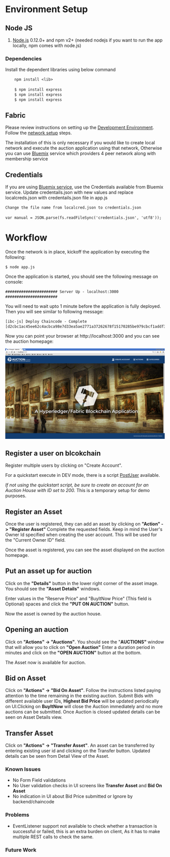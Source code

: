 # Environment Setup
## Node JS
1. [Node.js](https://nodejs.org/en/download/) 0.12.0+ and npm v2+ (needed nodejs if you want to run the app locally, npm comes with node.js)
### Dependencies
Install the dependent libraries using below command 
``` 
    npm install <lib>
    
    $ npm install express
    $ npm install express
    $ npm install express
```

## Fabric
Please review instructions on setting up the [Development Environment](https://github.com/hyperledger/fabric/blob/master/docs/dev-setup/devenv.md).
Follow the [network setup](https://github.com/hyperledger/fabric/blob/master/docs/Setup/Network-setup.md) steps.

The installation of this is only necessary if you would like to create local network and execute the auction application using that network, Otherwise you can use [Bluemix](https://console.ng.bluemix.net/ ) service which providers 4 peer network along with membership service

## Credentials
If you are using [Bluemix service](https://console.ng.bluemix.net/), use the Credentials available from Bluemix service.
Update credentails.json with new values and replace localcreds.json with credentails.json file in app.js

```
Change the file name from localcred.json to credentials.json
    
var manual = JSON.parse(fs.readFileSync('credentials.json', 'utf8'));    
```

# Workflow
Once the network is in place, kickoff the application by executing the following:

    $ node app.js

Once the application is started, you should see the following message on console:
```
####################### Server Up - localhost:3000 #######################
```

You will need to wait upto 1 minute before the application is fully deployed. Then you will see similar to following message:
```
[ibc-js] Deploy Chaincode - Complete
[d2cbc1ac45ee62c4acbca98e7d33ea5ae2771a37262678f15170285be979cbcf1addf3af79602f2f6c3da2f3846426419adaa838f636ce62668f3199edaab5c0]
```

Now you can point your browser at http://localhost:3000 and you can see the auction homepage:

![alt tag](home_page.png)


## Register a user on blcokchain
Register multiple users by clicking on "Create Account". 

For a quickstart execute in DEV mode, there is a script [PostUser](https://github.com/ITPeople-Blockchain/auction/blob/master/art/scripts/PostUsers) available.

*If not using the quickstart script, be sure to create an account for an Auction House with ID set to 200.* This is a temporary setup for demo purposes.

## Register an Asset
Once the user is registered, they can add an asset by clicking on **"Action" -> "Register Asset"**
Complete the requested fields. Keep in mind the User's Owner Id specified when creating the user account. This will be used for the "Current Owner ID" field.

Once the asset is registered, you can see the asset displayed on the auction homepage.

## Put an asset up for auction
Click on the **"Details"** button in the lower right corner of the asset image. You should see the **"Asset Details"** windows.

Enter values in the "Reserve Price" and "BuyItNow Price" (This field is Optional) spaces and click the **"PUT ON AUCTION"** button.

Now the asset is owned by the auction house.

## Opening an auction
Click on **"Actions" -> "Auctions"**. You should see the "**AUCTIONS"** window that will allow you to click on **"Open Auction"**
Enter a duration period in minutes and click on the **"OPEN AUCTION"** button at the bottom.

The Asset now is available for auction.

## Bid on Asset
Click on **"Actions" -> "Bid On Asset"**. Follow the instructions listed paying attention to the time remaining in the existing auction. Submit Bids with different available user IDs, **Highest Bid Price** will be updated periodically on UI.Clicking on **BuyItNow** will close the Auction immediately and no more auctions can be submitted.
Once Auction is closed updated details can be seen on Asset Details view.

## Transfer Asset
Click on **"Actions" -> "Transfer Asset"**. An asset can be transferred by entering existing user id and clicking on the 
Transfer button. Updated details can be seen from Detail View of the Asset.

### Known Issues
  - No Form Field validations
  - No User validation checks in UI screens like **Transfer Asset** and **Bid On Asset**
  - No indication in UI about Bid Price submitted or Ignore by backend/chaincode
  
### Problems
  - EventListener support not available to check whether a transaction is successful or failed, this is an extra burden on client, As it has to make multiple REST calls to check the same.

### Future Work
